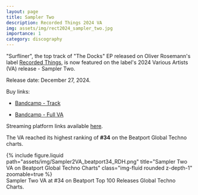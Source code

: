 ```yaml
---
layout: page
title: Sampler Two
description: Recorded Things 2024 VA
img: assets/img/rect2024_sampler_two.jpg
importance: 1
category: discography
---
```


"Surfliner", the top track of "The Docks" EP released on Oliver Rosemann's label [Recorded Things](https://recordedthings.bandcamp.com/music), is now featured on the label's 2024 Various Artists (VA) release - Sampler Two.

Release date: December 27, 2024.

Buy links:

- [Bandcamp - Track](https://recordedthings.bandcamp.com/track/surfliner-2)

- [Bandcamp - Full VA](https://recordedthings.bandcamp.com/album/sampler-two)

Streaming platform links available [here](https://linktr.ee/andyruddh).

The VA reached its highest ranking of **#34** on the Beatport Global Techno charts.

<div class="row">
    <div class="col-sm mt-3 mt-md-0">
        {% include figure.liquid path="assets/img/Sampler2VA_beatport34_RDH.png" title="Sampler Two VA on Beatport Global Techno Charts" class="img-fluid rounded z-depth-1" zoomable=true %}
    </div>
</div>
<div class="caption">
    Sampler Two VA at #34 on Beatport Top 100 Releases Global Techno Charts.
</div>
